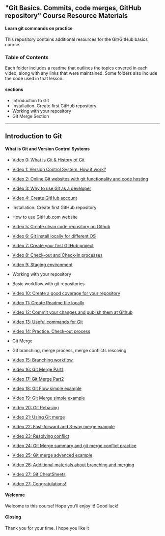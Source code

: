 ## "Git Basics. Commits, code merges, GitHub repository" Course Resource Materials

#### Learn git commands on practice

This repository contains additional resources for the Git/GitHub basics course.



### Table of Contents

Each folder includes a readme that outlines the topics covered in each video, along with any links that were maintained. Some folders also include the code used in that lesson.

#### sections
- Introduction to Git
- Installation. Create first GitHub repository.
- Working with your repository
- Git Merge Section

---

## Introduction to Git
#### What is Git and Version Control Systems

- [Video 0: What is Git & History of Git](./video-01)

- [Video 1: Version Control System. How it work?](./video-03)

- [Video 2: Online Git websites with git functionality and code hosting](./video-04)

- [Video 3: Why to use Git as a developer](./video-05)

- [Video 4: Create GitHub account](./video-06)


- Installation. Create first GitHub repository
- How to use GitHub.com website

- [Video 5: Create clean code repository on Github](./video-07)

- [Video 6: Git install locally for different OS](./video-08)

- [Video 7: Create your first GitHub project](.//video-09)

- [Video 8: Check-out and Check-In processes](.//video-09)
- [Video 9: Staging environment](.//video-09)


- Working with your repository
- Basic workflow with git repositories

- [Video 10: Create a good coverage for your repository](./video-12)

- [Video 11: Create Readme file locally](./video-13)

- [Video 12: Commit your changes and publish them at Github](./video-14)

- [Video 13: Useful commands for Git](./video-15)

- [Video 14: Practice. Check-out process](./video-16)


- Git Merge
- Git branching, merge process, merge conflicts resolving  

- [Video 15: Branching workflow.](./video-17)

- [Video 16: Git Merge Part1](./video-17)
- [Video 17: Git Merge Part2](./video-17)
- [Video 18: Git Flow simple example](./video-17)
- [Video 19: Git Merge simple example](./video-17)
- [Video 20: Git Rebasing](./video-17)
- [Video 21: Using Git merge](./video-17)
- [Video 22: Fast-forward and 3-way merge example](./video-17)

- [Video 23: Resolving conflict](./video-17)
- [Video 24: Git Merge summary and git merge conflict practice](./video-17)
- [Video 25: Git merge advanced example](./video-17)
- [Video 26: Additional materials about branching and merging](./video-17)
- [Video 27: Git CheatSheets](./video-17)
- [Video 27: Congratulations!](./video-17)

#### Welcome
Welcome to this course! Hope you'll enjoy it! Good luck!

#### Closing
Thank you for your time. I hope you like it
